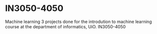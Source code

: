 # IN3050-4050
Machine learning
3 projects done for the introdution to machine learning course at the department of informatics, UiO. IN3050-4050
